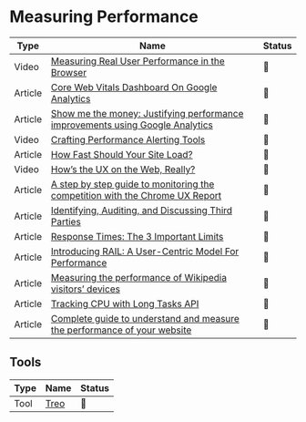 # Measuring Performance

| Type    | Name                                                                                                                                                                                            | Status          |
| ------- | ----------------------------------------------------------------------------------------------------------------------------------------------------------------------------------------------- | --------------- |
| Video   | [Measuring Real User Performance in the Browser](https://www.youtube.com/watch?v=yrWLi524YLM)                                                                                                   | :bookmark_tabs: |
| Article | [Core Web Vitals Dashboard On Google Analytics](https://calendar.perfplanet.com/2021/core-web-vitals-dashboard-on-google-analytics)                                                             | :bookmark_tabs: |
| Article | [Show me the money: Justifying performance improvements using Google Analytics](https://dev.to/thegreengreek/show-me-the-money-justifying-performance-improvements-using-google-analytics-3231) | :bookmark_tabs: |
| Video   | [Crafting Performance Alerting Tools](https://www.youtube.com/watch?v=7CaEESxbu2s&ab_channel=EtsyEng)                                                                                           | :bookmark_tabs: |
| Article | [How Fast Should Your Site Load?](https://medium.com/firebase-developers/how-fast-should-your-site-load-cfb14be48e8b)                                                                           | :bookmark_tabs: |
| Video   | [How’s the UX on the Web, Really?](https://vimeo.com/254834890)                                                                                                                                 | :bookmark_tabs: |
| Article | [A step by step guide to monitoring the competition with the Chrome UX Report](https://dev.to/chromiumdev/a-step-by-step-guide-to-monitoring-the-competition-with-the-chrome-ux-report-4k1o)    | :bookmark_tabs: |
| Article | [Identifying, Auditing, and Discussing Third Parties](https://csswizardry.com/2018/05/identifying-auditing-discussing-third-parties/)                                                           | :bookmark_tabs: |
| Article | [Response Times: The 3 Important Limits](https://www.nngroup.com/articles/response-times-3-important-limits)                                                                                    | :bookmark_tabs: |
| Article | [Introducing RAIL: A User-Centric Model For Performance](https://www.smashingmagazine.com/2015/10/rail-user-centric-model-performance)                                                          | :bookmark_tabs: |
| Article | [Measuring the performance of Wikipedia visitors’ devices](https://techblog.wikimedia.org/2020/05/07/measuring-the-performance-of-wikipedia-visitors-devices)                                   | :bookmark_tabs: |
| Article | [Tracking CPU with Long Tasks API](https://calendar.perfplanet.com/2017/tracking-cpu-with-long-tasks-api)                                                                                       | :bookmark_tabs: |
| Article | [Complete guide to understand and measure the performance of your website](https://bejamas.io/blog/guide-to-web-performance)                                                                    | :bookmark_tabs: |

## Tools

| Type | Name                    | Status          |
| ---- | ----------------------- | --------------- |
| Tool | [Treo](https://treo.sh) | :bookmark_tabs: |
